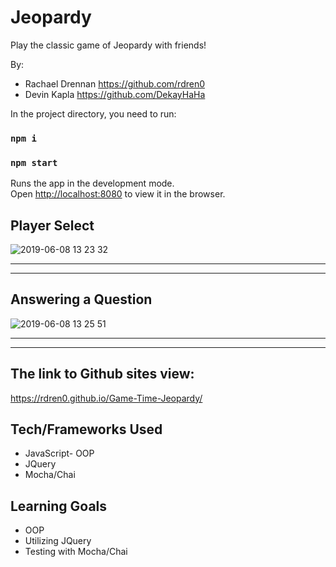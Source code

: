 
# Jeopardy
Play the classic game of Jeopardy with friends!

By: 
* Rachael Drennan https://github.com/rdren0
* Devin Kapla https://github.com/DekayHaHa


In the project directory, you need to run:
### `npm i`

### `npm start`
Runs the app in the development mode.<br>
Open [http://localhost:8080](http://localhost:8080) to view it in the browser.

## Player Select
![2019-06-08 13 23 32](https://user-images.githubusercontent.com/39016273/59151483-1e4d0b00-89f1-11e9-9c21-4ad2f326e4dc.gif)



----------------------------------------------------------------------------------------------------------------------------
----------------------------------------------------------------------------------------------------------------------------
## Answering a Question
![2019-06-08 13 25 51](https://user-images.githubusercontent.com/39016273/59151488-33c23500-89f1-11e9-9609-cbcdf6b0c8b6.gif)




----------------------------------------------------------------------------------------------------------------------------
----------------------------------------------------------------------------------------------------------------------------

## The link to Github sites view:
https://rdren0.github.io/Game-Time-Jeopardy/


## Tech/Frameworks Used
* JavaScript- OOP
* JQuery
* Mocha/Chai


## Learning Goals 
* OOP
* Utilizing JQuery
* Testing with Mocha/Chai

